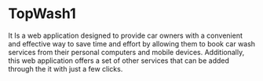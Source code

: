 # TopWash1
It Is a web application designed to provide car owners with a convenient and effective way to save time and effort by allowing them to book car wash services from their personal computers and mobile devices. Additionally, this web application offers a set of other services that can be added through the it with just a few clicks.
